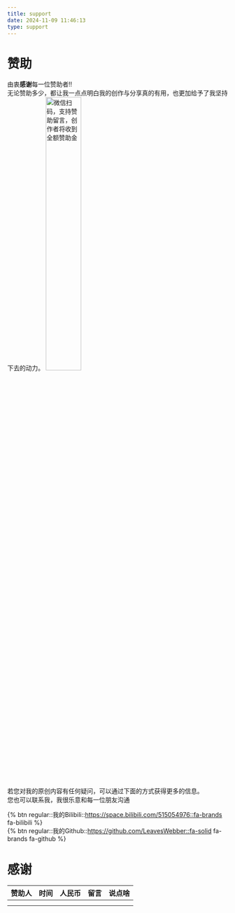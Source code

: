```yaml
---
title: support
date: 2024-11-09 11:46:13
type: support
---
```


# 赞助
由衷**感谢**每一位赞助者!!  
无论赞助多少，都让我一点点明白我的创作与分享真的有用，也更加给予了我坚持下去的动力。
<img src="https://leaves520-1326362500.cos.ap-nanjing.myqcloud.com/%E5%BE%AE%E4%BF%A1%E5%9B%BE%E7%89%87_20241109115153.jpg" alt="微信扫码，支持赞助留言，创作者将收到全额赞助金" width="40%" height="auto">

若您对我的原创内容有任何疑问，可以通过下面的方式获得更多的信息。  
您也可以联系我，我很乐意和每一位朋友沟通  

{% btn regular::我的Bilibili::https://space.bilibili.com/515054976::fa-brands fa-bilibili %}  
{% btn regular::我的Github::https://github.com/LeavesWebber::fa-solid fa-brands fa-github %}
# 感谢

| 赞助人 | 时间  | 人民币 | 留言  | 说点啥 |
| :-: | :-: | :-: | :-: | :-: |
|     |     |     |     |     |
|     |     |     |     |     |
